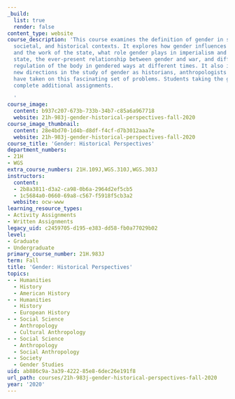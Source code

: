```yaml
---
_build:
  list: true
  render: false
content_type: website
course_description: 'This course examines the definition of gender in scientific,
  societal, and historical contexts. It explores how gender influences state formation
  and the work of the state, what role gender plays in imperialism and in the welfare
  state, the ever-present relationship between gender and war, and different states''
  regulation of the body in gendered ways at different times. It also investigates
  new directions in the study of gender as historians, anthropologists and others
  have taken on this fascinating set of problems. Students taking the graduate version
  complete additional assignments.

  '
course_image:
  content: b937c207-673b-733b-34b7-c85a6a967718
  website: 21h-983j-gender-historical-perspectives-fall-2020
course_image_thumbnail:
  content: 28e4bd70-1d4b-d8df-f4cf-d7b3012aaa7e
  website: 21h-983j-gender-historical-perspectives-fall-2020
course_title: 'Gender: Historical Perspectives'
department_numbers:
- 21H
- WGS
extra_course_numbers: 21H.109J,WGS.310J,WGS.303J
instructors:
  content:
  - 2b8a3811-d3a2-ca98-0b6a-2964d2ef5cb5
  - 1c5684a0-0660-69a8-c567-f5918f5cb3a2
  website: ocw-www
learning_resource_types:
- Activity Assignments
- Written Assignments
legacy_uid: c2459705-d195-e383-dd58-fb0a77029b02
level:
- Graduate
- Undergraduate
primary_course_number: 21H.983J
term: Fall
title: 'Gender: Historical Perspectives'
topics:
- - Humanities
  - History
  - American History
- - Humanities
  - History
  - European History
- - Social Science
  - Anthropology
  - Cultural Anthropology
- - Social Science
  - Anthropology
  - Social Anthropology
- - Society
  - Gender Studies
uid: ab886c9a-3a39-4222-85e8-6dec26e191f8
url_path: courses/21h-983j-gender-historical-perspectives-fall-2020
year: '2020'
---
```

